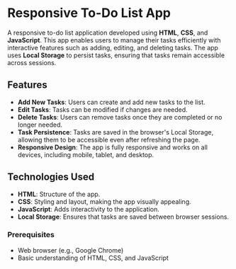 # Responsive To-Do List App

A responsive to-do list application developed using **HTML**, **CSS**, and **JavaScript**. This app enables users to manage their tasks efficiently with interactive features such as adding, editing, and deleting tasks. The app uses **Local Storage** to persist tasks, ensuring that tasks remain accessible across sessions.

## Features

- **Add New Tasks**: Users can create and add new tasks to the list.
- **Edit Tasks**: Tasks can be modified if changes are needed.
- **Delete Tasks**: Users can remove tasks once they are completed or no longer needed.
- **Task Persistence**: Tasks are saved in the browser's Local Storage, allowing them to be accessible even after refreshing the page.
- **Responsive Design**: The app is fully responsive and works on all devices, including mobile, tablet, and desktop.

## Technologies Used

- **HTML**: Structure of the app.
- **CSS**: Styling and layout, making the app visually appealing.
- **JavaScript**: Adds interactivity to the application.
- **Local Storage**: Ensures that tasks are saved between browser sessions.

### Prerequisites

- Web browser (e.g., Google Chrome)
- Basic understanding of HTML, CSS, and JavaScript
